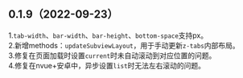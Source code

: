 ## 0.1.9（2022-09-23）
1.`tab-width`、`bar-width`、`bar-height`、`bottom-space`支持px。  
2.新增methods：`updateSubviewLayout`，用于手动更新`z-tabs`内部布局。  
3.修复在页面加载时设置`current`时未自动滚动到对应位置的问题。  
4.修复在nvue+安卓中，异步设置`list`时无法左右滚动的问题。  
